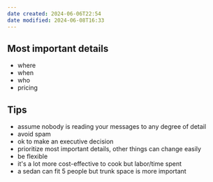 ```yaml
---
date created: 2024-06-06T22:54
date modified: 2024-06-08T16:33
---
```

## Most important details
- where
- when
- who
- pricing

## Tips
- assume nobody is reading your messages to any degree of detail
- avoid spam
- ok to make an executive decision
- prioritize most important details, other things can change easily
- be flexible
- it's a lot more cost-effective to cook but labor/time spent
- a sedan can fit 5 people but trunk space is more important